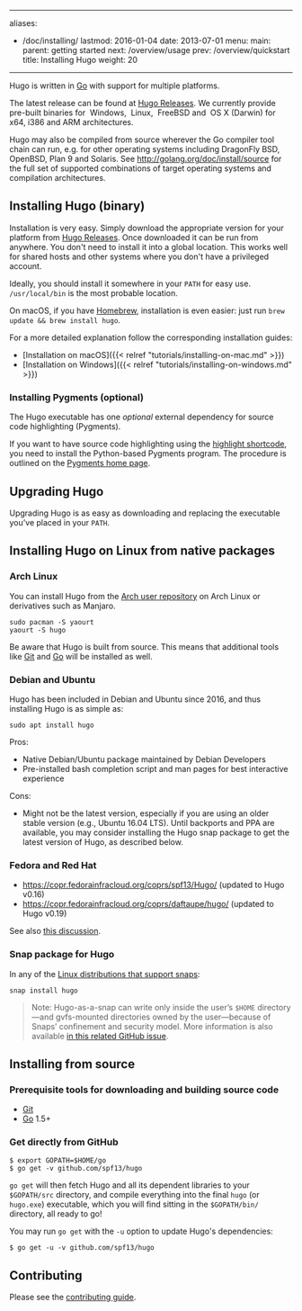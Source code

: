 
---
aliases:
- /doc/installing/
lastmod: 2016-01-04
date: 2013-07-01
menu:
  main:
    parent: getting started
next: /overview/usage
prev: /overview/quickstart
title: Installing Hugo
weight: 20
---

Hugo is written in [Go][] with support for multiple platforms.

The latest release can be found at [Hugo Releases](https://github.com/spf13/hugo/releases).
We currently provide pre-built binaries for
<i class="fa fa-windows"></i>&nbsp;Windows,
<i class="fa fa-linux"></i>&nbsp;Linux,
<i class="fa freebsd-19px"></i>&nbsp;FreeBSD
and <i class="fa fa-apple"></i>&nbsp;OS&nbsp;X (Darwin)
for x64, i386 and ARM architectures.

Hugo may also be compiled from source wherever the Go compiler tool chain can run, e.g. for other operating systems including DragonFly BSD, OpenBSD, Plan&nbsp;9 and Solaris.  See http://golang.org/doc/install/source for the full set of supported combinations of target operating systems and compilation architectures.

## Installing Hugo (binary)

Installation is very easy. Simply download the appropriate version for your
platform from [Hugo Releases](https://github.com/spf13/hugo/releases).
Once downloaded it can be run from anywhere. You don't need to install
it into a global location. This works well for shared hosts and other systems
where you don't have a privileged account.

Ideally, you should install it somewhere in your `PATH` for easy use.
`/usr/local/bin` is the most probable location.

On macOS, if you have [Homebrew](http://brew.sh/), installation is even
easier: just run `brew update && brew install hugo`.

For a more detailed explanation follow the corresponding installation guides:

- [Installation on macOS]({{< relref "tutorials/installing-on-mac.md" >}})
- [Installation on Windows]({{< relref "tutorials/installing-on-windows.md" >}})

### Installing Pygments (optional)

The Hugo executable has one *optional* external dependency for source code highlighting (Pygments).

If you want to have source code highlighting using the [highlight shortcode](/extras/highlighting/),
you need to install the Python-based Pygments program. The procedure is outlined on the [Pygments home page](http://pygments.org/).

## Upgrading Hugo

Upgrading Hugo is as easy as downloading and replacing the executable you’ve
placed in your `PATH`.

## Installing Hugo on Linux from native packages

### Arch Linux

You can install Hugo from the [Arch user repository](https://aur.archlinux.org/) on Arch Linux or derivatives such as Manjaro.

    sudo pacman -S yaourt
    yaourt -S hugo

Be aware that Hugo is built from source. This means that additional tools like [Git](https://git-scm.com/) and [Go](https://golang.org/doc/install) will be installed as well.

### Debian and Ubuntu

Hugo has been included in Debian and Ubuntu since 2016, and thus installing Hugo is as simple as:

    sudo apt install hugo

Pros:

* Native Debian/Ubuntu package maintained by Debian Developers
* Pre-installed bash completion script and man pages for best interactive experience

Cons:

* Might not be the latest version, especially if you are using an older stable version (e.g., Ubuntu 16.04&nbsp;LTS).
  Until backports and PPA are available, you may consider installing the Hugo snap package to get the latest version of Hugo, as described below.

### Fedora and Red Hat

* https://copr.fedorainfracloud.org/coprs/spf13/Hugo/ (updated to Hugo v0.16)
* https://copr.fedorainfracloud.org/coprs/daftaupe/hugo/ (updated to Hugo v0.19)

See also [this discussion](https://discuss.gohugo.io/t/solved-fedora-copr-repository-out-of-service/2491).

### Snap package for Hugo

In any of the [Linux distributions that support snaps](http://snapcraft.io/docs/core/install):

    snap install hugo

> Note: Hugo-as-a-snap can write only inside the user’s `$HOME` directory—and gvfs-mounted directories owned by the user—because of Snaps’ confinement and security model.
> More information is also available [in this related GitHub issue](https://github.com/spf13/hugo/issues/3143).

## Installing from source

### Prerequisite tools for downloading and building source code

* [Git](http://git-scm.com/)
* [Go][] 1.5+

### Get directly from GitHub

    $ export GOPATH=$HOME/go
    $ go get -v github.com/spf13/hugo

`go get` will then fetch Hugo and all its dependent libraries to your
`$GOPATH/src` directory, and compile everything into the final `hugo`
(or `hugo.exe`) executable, which you will find sitting in the
`$GOPATH/bin/` directory, all ready to go!

You may run `go get` with the `-u` option to update Hugo's dependencies:

    $ go get -u -v github.com/spf13/hugo

## Contributing

Please see the [contributing guide](/doc/contributing/).

[Go]: http://golang.org/
